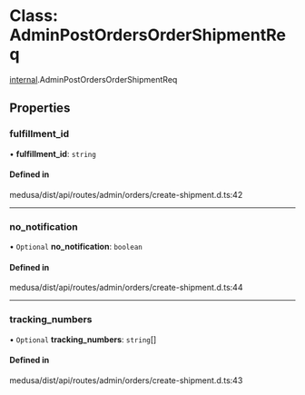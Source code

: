 # Class: AdminPostOrdersOrderShipmentReq

[internal](../modules/internal-12.md).AdminPostOrdersOrderShipmentReq

## Properties

### fulfillment\_id

• **fulfillment\_id**: `string`

#### Defined in

medusa/dist/api/routes/admin/orders/create-shipment.d.ts:42

___

### no\_notification

• `Optional` **no\_notification**: `boolean`

#### Defined in

medusa/dist/api/routes/admin/orders/create-shipment.d.ts:44

___

### tracking\_numbers

• `Optional` **tracking\_numbers**: `string`[]

#### Defined in

medusa/dist/api/routes/admin/orders/create-shipment.d.ts:43
